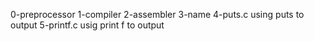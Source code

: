0-preprocessor
1-compiler
2-assembler
3-name
4-puts.c using puts to output
5-printf.c usig print f to output